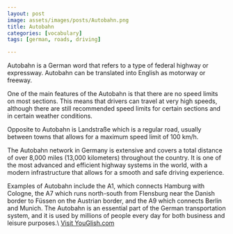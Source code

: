 ```yaml
---
layout: post
image: assets/images/posts/Autobahn.png
title: Autobahn
categories: [vocabulary]
tags: [german, roads, driving]

---
```


Autobahn is a German word that refers to a type of federal highway or expressway. Autobahn can be translated into English as motorway or freeway. 

One of the main features of the Autobahn is that there are no speed limits on most sections. This means that drivers can travel at very high speeds, although there are still recommended speed limits for certain sections and in certain weather conditions. 

Opposite to Autobahn is Landstraße which is a regular road, usually between towns that allows for a  maximum speed limit of 100 km/h.

The Autobahn network in Germany is extensive and covers a total distance of over 8,000 miles (13,000 kilometers) throughout the country. It is one of the most advanced and efficient highway systems in the world, with a modern infrastructure that allows for a smooth and safe driving experience.

Examples of Autobahn include the A1, which connects Hamburg with Cologne, the A7 which runs north-south from Flensburg near the Danish border to Füssen on the Austrian border, and the A9 which connects Berlin and Munich. The Autobahn is an essential part of the German transportation system, and it is used by millions of people every day for both business and leisure purposes.\ <a id="yg-widget-0" class="youglish-widget" data-query="Autobahn" data-lang="german" data-components="8412" data-auto-start="0" data-bkg-color="theme_light" data-title="How%20to%20pronounce%20Autobahn%20in%20German"  rel="nofollow" href="https://youglish.com">Visit YouGlish.com</a><script async src="https://youglish.com/public/emb/widget.js" charset="utf-8"></script>
